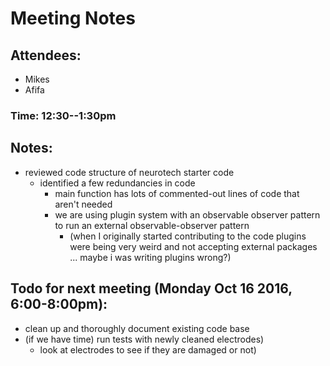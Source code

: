 # Meeting Notes

## Attendees:
* Mikes
* Afifa

### Time: 12:30--1:30pm

## Notes:
- reviewed code structure of neurotech starter code
  - identified a few redundancies in code
    - main function has lots of commented-out lines of code that aren't needed
    - we are using plugin system with an observable observer pattern to run an external observable-observer pattern
      - (when I originally started contributing to the code plugins were being very weird and not accepting external packages ... maybe i was writing plugins wrong?)

## Todo for next meeting (Monday Oct 16 2016, 6:00-8:00pm):
- clean up and thoroughly document existing code base
- (if we have time) run tests with newly cleaned electrodes)
  - look at electrodes to see if they are damaged or not)

